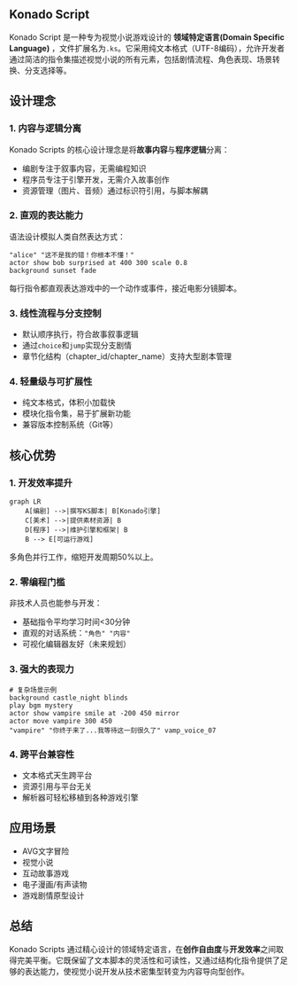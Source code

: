 ## Konado Script

Konado Script 是一种专为视觉小说游戏设计的 **领域特定语言(Domain Specific Language)** ，文件扩展名为`.ks`。它采用纯文本格式（UTF-8编码），允许开发者通过简洁的指令集描述视觉小说的所有元素，包括剧情流程、角色表现、场景转换、分支选择等。

## 设计理念

### 1. 内容与逻辑分离
Konado Scripts 的核心设计理念是将**故事内容**与**程序逻辑**分离：
- 编剧专注于叙事内容，无需编程知识
- 程序员专注于引擎开发，无需介入故事创作
- 资源管理（图片、音频）通过标识符引用，与脚本解耦

### 2. 直观的表达能力
语法设计模拟人类自然表达方式：
```text
"alice" "这不是我的错！你根本不懂！"
actor show bob surprised at 400 300 scale 0.8
background sunset fade
```
每行指令都直观表达游戏中的一个动作或事件，接近电影分镜脚本。

### 3. 线性流程与分支控制
- 默认顺序执行，符合故事叙事逻辑
- 通过`choice`和`jump`实现分支剧情
- 章节化结构（chapter_id/chapter_name）支持大型剧本管理

### 4. 轻量级与可扩展性
- 纯文本格式，体积小加载快
- 模块化指令集，易于扩展新功能
- 兼容版本控制系统（Git等）

## 核心优势

### 1. 开发效率提升
```mermaid
graph LR
    A[编剧] -->|撰写KS脚本| B[Konado引擎]
    C[美术] -->|提供素材资源| B
    D[程序] -->|维护引擎和框架| B
    B --> E[可运行游戏]
```
多角色并行工作，缩短开发周期50%以上。

### 2. 零编程门槛
非技术人员也能参与开发：
- 基础指令平均学习时间<30分钟
- 直观的对话系统：`"角色" "内容"`
- 可视化编辑器友好（未来规划）

### 3. 强大的表现力
```text
# 复杂场景示例
background castle_night blinds
play bgm mystery
actor show vampire smile at -200 450 mirror
actor move vampire 300 450
"vampire" "你终于来了...我等待这一刻很久了" vamp_voice_07
```

### 4. 跨平台兼容性
- 文本格式天生跨平台
- 资源引用与平台无关
- 解析器可轻松移植到各种游戏引擎


## 应用场景

- AVG文字冒险
- 视觉小说
- 互动故事游戏
- 电子漫画/有声读物
- 游戏剧情原型设计

## 总结

Konado Scripts 通过精心设计的领域特定语言，在**创作自由度**与**开发效率**之间取得完美平衡。它既保留了文本脚本的灵活性和可读性，又通过结构化指令提供了足够的表达能力，使视觉小说开发从技术密集型转变为内容导向型创作。